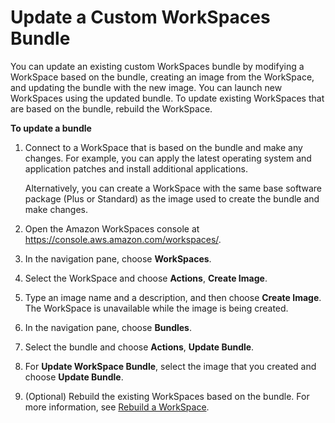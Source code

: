 # Update a Custom WorkSpaces Bundle<a name="update-custom-bundle"></a>

You can update an existing custom WorkSpaces bundle by modifying a WorkSpace based on the bundle, creating an image from the WorkSpace, and updating the bundle with the new image\. You can launch new WorkSpaces using the updated bundle\. To update existing WorkSpaces that are based on the bundle, rebuild the WorkSpace\.

**To update a bundle**

1. Connect to a WorkSpace that is based on the bundle and make any changes\. For example, you can apply the latest operating system and application patches and install additional applications\.

   Alternatively, you can create a WorkSpace with the same base software package \(Plus or Standard\) as the image used to create the bundle and make changes\.

1. Open the Amazon WorkSpaces console at [https://console\.aws\.amazon\.com/workspaces/](https://console.aws.amazon.com/workspaces/)\.

1. In the navigation pane, choose **WorkSpaces**\.

1. Select the WorkSpace and choose **Actions**, **Create Image**\. 

1. Type an image name and a description, and then choose **Create Image**\. The WorkSpace is unavailable while the image is being created\.

1. In the navigation pane, choose **Bundles**\.

1. Select the bundle and choose **Actions**, **Update Bundle**\.

1. For **Update WorkSpace Bundle**, select the image that you created and choose **Update Bundle**\.

1. \(Optional\) Rebuild the existing WorkSpaces based on the bundle\. For more information, see [Rebuild a WorkSpace](rebuild-workspace.md)\.